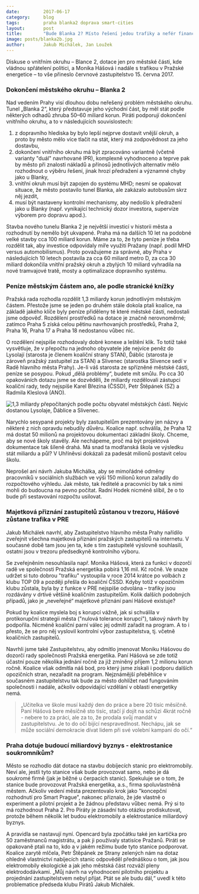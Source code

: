 ```yaml
---
date:         2017-06-17
category:     blog
tags:         praha blanka2 doprava smart-cities
layout:       post
title:        "Bude Blanka 2? Místo řešení jedou trafiky a nefér financování městských částí. Piráti nesouhlasí."
image: posts/blanka2b.jpg
author:       Jakub Michálek, Jan Loužek
---
```


Diskuse o vnitřním okruhu – Blance 2, dotace jen pro městské části, kde vládnou spřátelení politici, a Monika Hášová i nadále s trafikou v Pražské energetice – to vše přineslo červnové zastupitelstvo 15. června 2017.

### Dokončení městského okruhu – Blanka 2

Nad vedením Prahy visí dlouhou dobu neřešený problém městského okruhu. Tunel „Blanka 2“, který představuje jeho východní část, by měl stát podle některých odhadů zhruba 50–60 miliard korun. Piráti podporují dokončení vnitřního okruhu, a to v následujících souvislostech:

1. z dopravního hlediska by bylo lepší nejprve dostavit vnější okruh, a proto by město mělo více tlačit na stát, který má zodpovědnost za jeho dostavbu,
2. dokončení vnitřního okruhu má být zpracováno variantně (včetně varianty "duál" navrhované IPR), komplexně vyhodnoceno a teprve pak by město při znalosti nákladů a přínosů jednotlivých alternativ mělo rozhodnout o výběru řešení, jinak hrozí předražení a významné chyby jako u Blanky,
3. vnitřní okruh musí být zapojen do systému MHD; nesmí se opakovat situace, že město postavilo tunel Blanka, ale zakázalo autobusům skrz něj jezdit,
4. musí být nastaveny kontrolní mechanismy, aby nedošlo k předražení jako u Blanky (např. vynikající technický dozor investora, supervize výborem pro dopravu apod.).

Stavba nového tunelu Blanka 2 je největší investicí v historii města a rozhodnutí by nemělo být ukvapené. Praha má na dalších 10 let na podobné velké stavby cca 100 miliard korun. Máme za to, že tyto peníze je třeba rozdělit tak, aby investice odpovídaly míře využití Pražany (např. podíl MHD versus automobilismus). Proto považujeme za správné, aby Praha v následujících 10 letech postavila za cca 60 miliard metro D, za cca 30 miliard dokončila vnitřní pražský okruh a zbylých 10 miliard vyhradila na nové tramvajové tratě, mosty a optimalizace dopravního systému.

### Peníze městským částem ano, ale podle stranické knížky

Pražská rada rozhodla rozdělit 1,3 miliardy korun jednotlivým městským částem. Přestože jsme se jeden po druhém stále dokola ptali koalice, na základě jakého klíče byly peníze přiděleny té které městské části, nedostali jsme odpověď. Rozdělení prostředků na dotace je značně nerovnoměrné; zatímco Praha 5 získá celou pětinu navrhovaných prostředků, Praha 2, Praha 16, Praha 17 a Praha 18 nedostanou vůbec nic.

O rozdělení nejspíše rozhodovaly dobré konexe a leštění klik. To totiž také vysvětluje, že v přepočtu na jednoho obyvatele jde nejvíce peněz do Lysolají (starosta je členem koaliční strany STAN), Ďáblic (starosta je zároveň pražský zastupitel za STAN) a Slivenec (starostka Slivence sedí v Radě hlavního města Prahy). Je-li váš starosta ze spřízněné městské části, peníze se posypou. Pokud „dělá problémy“, budete mít smůlu. Po cca 30 opakováních dotazu jsme se dozvěděli, že miliardy rozdělovali zástupci koaliční rady, tedy nejspíše Karel Březina (ČSSD), Petr Štěpánek (SZ) a Radmila Kleslová (ANO).  

![1,3 miliardy přepočítaných podle počtu obyvatel městských částí. Nejvíc dostanou Lysolaje, Ďáblice a Slivenec.](/assets/img/posts/dotace-mc.png "Dotace, které koalice schválila přepočítané podle počtu obyvatel MČ.")

Narychlo sesypané projekty byly zastupitelům prezentovány jen názvy a některé z nich opravdu nebudily důvěru. Koalice např. schválila, že Praha 12 má dostat 50 milionů na projektovou dokumentaci základní školy. Chceme, aby se nové školy stavěly. Ale nechápeme, proč má být projektová dokumentace tak šíleně drahá. Má snad ta modřanská škola ve výsledku stát miliardu a půl? V Uhříněvsi dokázali za padesát milionů postavit celou školu.

Neprošel ani návrh Jakuba Michálka, aby se mimořádné odměny pracovníků v sociálních službách ve výši 150 milionů korun zařadily do rozpočtového výhledu. Jak město, tak ředitelé a pracovníci by tak s nimi mohli do budoucna na pevno počítat. Radní Hodek nicméně slíbil, že o to bude při sestavování rozpočtu usilovat.

### Majetková přiznání zastupitelů zůstanou v trezoru, Hášové zůstane trafika v PRE

Jakub Michálek navrhl, aby Zastupitelstvo hlavního města Prahy nařídilo zveřejnit všechna majetková přiznání pražských zastupitelů na internetu. V současné době tam jsou jen ta, kde s tím zastupitelé výslovně souhlasili, ostatní jsou v trezoru předsedkyně kontrolního výboru.

Se zveřejněním nesouhlasila např. Monika Hášová, která za funkci v dozorčí radě ve společnosti Pražská energetika pobírá 1,16 mil. Kč ročně. Ve snaze udržet si tuto dobrou "trafiku" vystoupila v roce 2014 krátce po volbách z klubu TOP 09 a později přešla do koaliční ČSSD. Kdyby totiž v opozičním klubu zůstala, byla by z funkce v PRE nejspíše odvolána – trafiky jsou rozdávány v drtivé většině koaličním zastupitelům. Kolik dalších podobných případů, jako je „neveřejné“ majetkové přiznání paní Hášové existuje?

Pokud by koalice myslela boj s korupcí vážně, jak si schválila v protikorupční strategii města ("nulová tolerance korupci"), takový návrh by podpořila. Nicméně koaliční parní válec jej odmítl zařadit na program. A to i přesto, že se pro něj vyslovil kontrolní výbor zastupitelstva, tj. včetně koaličních zastupitelů.

Navrhli jsme také Zastupitelstvu, aby odmítlo jmenovat Moniku Hášovou do dozorčí rady společnosti Pražská energetika. Paní Hášová se zde totiž účastní pouze několika jednání ročně za již zmíněný příjem 1,2 milionu korun ročně. Koalice však odmítla náš bod, pro který jsme získali i podporu dalších opozičních stran, nezařadit na program. Nejznámější přeběhlice v současném zastupitelstvu tak bude za město dohlížet nad fungováním společnosti i nadále, ačkoliv odpovídající vzdělání v oblasti energetiky nemá.

> „Učitelka ve škole musí každý den do práce a bere 20 tisíc měsíčně. Paní Hášová bere měsíčně sto tisíc, stačí jí dojít na schůzi 4krát ročně - nebere to za práci, ale za to, že prodala svůj mandát v zastupitelstvu. Je to do očí bijící nespravedlnost. Nechápu, jak se může sociální demokracie dívat lidem při své volební kampani do očí.“

### Praha dotuje budoucí miliardový byznys - elektrostanice soukromníkům?

Město se rozhodlo dát dotace na stavbu dobíjecích stanic pro elektromobily. Neví ale, jestli tyto stanice však bude provozovat samo, nebo je dá soukromé firmě (jak je běžné u čerpacích stanic). Spekuluje se o tom, že stanice bude provozovat Pražská energetika, a.s., firma spoluvlastněná městem. Ačkoliv vedení města prezentovalo krok jako "koncepční rozhodnutí pro Smart Prague", nakonec přiznalo, že jde vlastně o experiment a pilotní projekt a že žádnou představu vůbec nemá. Prý si to má rozhodnout Praha 2. Pro Piráty je zásadní tuto otázku prodiskutovat, protože během několik let budou elektromobily a elektrostanice miliardový byznys.

A pravidla se nastavují nyní. Opencard byla zpočátku také jen kartička pro 50 zaměstnanců magistrátu, a pak ji používaly statisíce Pražanů. Piráti se opakovaně ptali na to, kdo a v jakém režimu bude tyto stanice podporovat.  Koalice zarytě mlčela, Petr Štěpánek ze Strany zelených nám na dotaz ohledně vlastnictví nabíjecích stanic odpověděl přednáškou o tom, jak jsou elektromobily ekologické a jak jeho městská část rozváží pleny elektrododávkami. „Můj návrh na vyhodnocení pilotního projektu a projednání zastupitelstvem nebyl přijat. Ptát se ale budu dál,“ uvedl k této problematice předseda klubu Pirátů Jakub Michálek.
